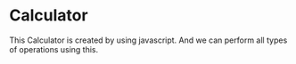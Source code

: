 # Calculator
This Calculator is created by using javascript. And we can perform all types of operations using this.
